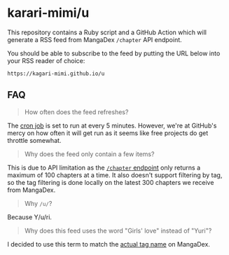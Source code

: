 # karari-mimi/u

This repository contains a Ruby script and a GitHub Action
which will generate a RSS feed from MangaDex `/chapter` API endpoint.

You should be able to subscribe to the feed
by putting the URL below into your RSS reader of choice:

```
https://kagari-mimi.github.io/u
```

## FAQ

> How often does the feed refreshes?

The [cron job][cron] is set to run at every 5 minutes.
However, we're at GitHub's mercy on how often it will get run
as it seems like free projects do get throttle somewhat.

[cron]: https://github.com/kagari-mimi/u/blob/95fdc7e5d203e80cf6a506328f301e49a8423fe6/.github/workflows/build-atom-feed.yml#L8

> Why does the feed only contain a few items?

This is due to API limitation
as the [`/chapter` endpoint][endpoint] only returns a maximum of 100 chapters at a time.
It also doesn't support filtering by tag,
so the tag filtering is done locally
on the latest 300 chapters we receive from MangaDex.

[Latest Updates]: https://mangadex.org/titles/latest
[endpoint]: https://api.mangadex.org/docs/redoc.html#tag/Chapter/operation/get-chapter

> Why `/u/`?

Because Y/u/ri.

> Why does this feed uses the word "Girls' love" instead of "Yuri"?

I decided to use this term to match the [actual tag name][tag] on MangaDex.

[tag]: https://mangadex.org/tag/a3c67850-4684-404e-9b7f-c69850ee5da6/girls-love
